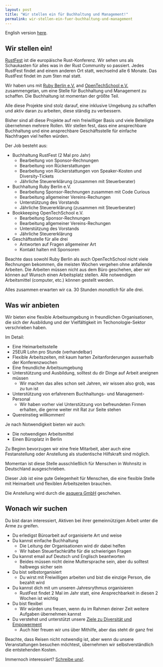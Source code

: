 ```yaml
---
layout: post
title: "Wir stellen ein für Buchhaltung und Management!"
permalink: wir-stellen-ein-fuer-buchhaltung-und-management
---
```


English version [here](/we-re-hiring-for-bookkeeping-and-event-management).

## Wir stellen ein!

[RustFest](https://rustfest.eu) ist die europäische Rust-Konferenz. Wir sehen uns als Schaukasten für alles was in der Rust Community so passiert. Jedes RustFest findet and einem anderen Ort statt, wechselnd alle 6 Monate. Das RustFest findet im zum 5ten mal statt.

Wir haben uns mit [Ruby Berlin e.V.](https://rubyberlin.org) and [OpenTechSchool e.V.](https://opentechschool.org) zusammengetan, um eine Stelle für Buchhaltung und Management zu schaffen. Die Buchhaltung ist momentan der größte Teil.

Alle diese Projekte sind stolz darauf, eine inklusive Umgebung zu schaffen und aktiv daran zu arbeiten, diese ständig zu verbessern.

Bisher sind all diese Projekte auf rein freiwilliger Basis und viele Beteiligte übernehmen mehrere Rollen. Wir stellen fest, dass eine ansprechbare Buchhaltung und eine ansprechbare Geschäftsstelle für einfache Nachfragen viel helfen würden.

Der Job besteht aus:
* Buchhaltung RustFest (2 Mal pro Jahr)
  - Bearbeitung von Sponsor-Rechnungen
  - Bearbeitung von Rückerstattungen 
  - Bearbeitung von Rückerstattungen von Speaker-Kosten und Diversity-Tickets
  - Jährliche Steuererklärung (zusammen mit Steuerberater)
* Buchhaltung Ruby Berlin e.V.
  - Bearbeitung Sponsor-Rechnungen zusammen mit Code Curious
  - Bearbeitung allgemeiner Vereins-Rechungen
  - Unterstützung des Vorstands
  - Jährliche Steuererklärung (zusammen mit Steuerberater)
* Bookkeeping OpenTechSchool e.V.
  - Bearbeitung Sponsor-Rechnungen
  - Bearbeitung allgemeiner Vereins-Rechungen
  - Unterstützung des Vorstands
  - Jährliche Steuererklärung
* Geschäftsstelle für alle drei
  - Antworten auf Fragen allgemeiner Art
  - Kontakt halten mit Sponsoren

Beachte dass sowohl Ruby Berlin als auch OpenTechSchool nicht viele Rechnungen bekommen, die meisten Wochen vergehen ohne anfallende Arbeiten. Die Arbeiten müssen nicht aus dem Büro geschehen, aber wir können auf Wunsch einen Arbeitsplatz stellen. Alle notwendigen Arbeitsmittel (computer, etc.) können gestellt werden.

Alles zusammen erwarten wir ca. 30 Stunden *monatlich* für alle drei.

## Was wir anbieten

Wir bieten eine flexible Arbeitsumgebung in freundlichen Organisationen, die sich der Ausbildung und der Vielfältigkeit im Techonologie-Sektor verschrieben haben.

Im Detail:
* Eine Heimarbeitsstelle
* 25EUR Lohn pro Stunde (verhandelbar)
* Flexible Arbeitszeiten, mit kaum harten Zeitanforderungen ausserhalb der Konferenzwochen
* Eine freundliche Arbeitsumgebung
* Unterstützung und Ausbildung, solltest du dir Dinge auf Arbeit aneignen müssen
  - Wir machen das alles schon seit Jahren, wir wissen also grob, was zu tun ist
* Unterstützung von erfahrenem Buchhaltungs- und Management-Personal
  - Wir haben vorher viel Unterstützung von befreundeten Firmen erhalten, die gerne weiter mit Rat zur Seite stehen
* Quereinstieg willkommen!

Je nach Notwendigkeit bieten wir auch:

* Die notwendigen Arbeitsmittel
* Einen Büroplatz in Berlin

Zu Beginn bevorzugen wir eine freie Mitarbeit, aber auch eine Festanstellung oder Anstellung als studentische Hilfskraft sind möglich.

Momentan ist diese Stelle ausschließlich für Menschen in Wohnsitz in Deutschland ausgeschrieben.

Dieser Job ist eine gute Gelegenheit für Menschen, die eine flexible Stelle mit Heimarbeit und flexiblen Arbeitszeiten brauchen.

Die Anstellung wird durch die [asquera GmbH](https://asquera.de) geschehen.

## Wonach wir suchen

Du bist daran interessiert, Aktiven bei ihrer gemeinnützigen Arbeit unter die Arme zu greifen.

* Du erledigst Büroarbeit auf organisierte Art und weise
* Du kannst einfache Buchhaltung
  - Die Leitung der Organisationen wird dir dabei helfen
  - Wir haben Steuerfachkräfte für die schwierigen Fragen
* Du kannst email auf Deutsch und Englisch beantworten
  - Beides müssen nicht deine Muttersprache sein, aber du solltest halbwegs sicher sein
* Du bist selbstorganisiert
  - Du wirst mit Freiwilligen arbeiten und bist die einzige Person, die bezahlt wird
* Du kannst dich mit um unseren Jahresrythmus organisieren
  - RustFest findet 2 Mal im Jahr statt, eine Ansprechbarkeit in diesen 2 Wochen ist wichtig
* Du bist flexibel
  - Wir würden uns freuen, wenn du im Rahmen deiner Zeit weitere Aufgaben übernehmen kannst
* Du verstehst und unterstützt unsere [Ziele zu Diversität und Empowerment](http://www.opentechschool.org/about.html)
  - Auch hier freuen wir uns über Mithilfe, aber das steht dir ganz frei

Beachte, dass Reisen nicht notwendig ist, aber wenn du unsere Veranstaltungen besuchen möchtest, übernehmen wir selbstverständlich die entstehenden Kosten.

Immernoch interessiert? [Schreibe uns!](mailto:florian@rustfest.eu).
